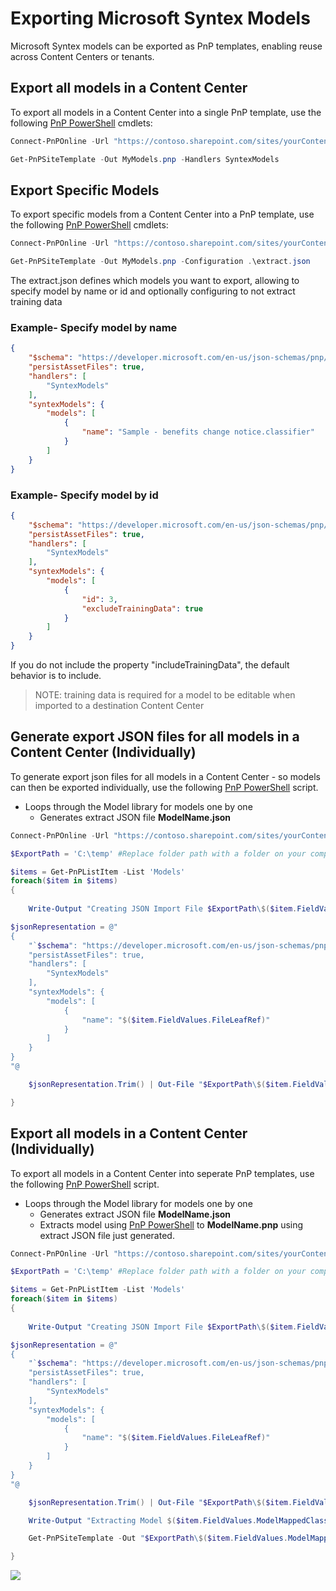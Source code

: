 # Exporting Microsoft Syntex Models

Microsoft Syntex models can be exported as PnP templates, enabling reuse across Content Centers or tenants.

## Export all models in a Content Center

To export all models in a Content Center into a single PnP template, use the following [PnP PowerShell](https://pnp.github.io/powershell/) cmdlets:

```powershell
Connect-PnPOnline -Url "https://contoso.sharepoint.com/sites/yourContentCenter"

Get-PnPSiteTemplate -Out MyModels.pnp -Handlers SyntexModels
```

## Export Specific Models

To export specific models from a Content Center into a PnP template, use the following [PnP PowerShell](https://pnp.github.io/powershell/) cmdlets:

```powershell
Connect-PnPOnline -Url "https://contoso.sharepoint.com/sites/yourContentCenter"

Get-PnPSiteTemplate -Out MyModels.pnp -Configuration .\extract.json
```

The extract.json defines which models you want to export, allowing to specify model by name or id and optionally configuring to not extract training data

### Example- Specify model by name

```json
{
    "$schema": "https://developer.microsoft.com/en-us/json-schemas/pnp/provisioning/202102/extract-configuration.schema.json",
    "persistAssetFiles": true,
    "handlers": [        
        "SyntexModels"
    ],
    "syntexModels": {
        "models": [
            {
                "name": "Sample - benefits change notice.classifier"
            }
        ]
    }
}
```

### Example- Specify model by id

```json
{
    "$schema": "https://developer.microsoft.com/en-us/json-schemas/pnp/provisioning/202102/extract-configuration.schema.json",
    "persistAssetFiles": true,
    "handlers": [        
        "SyntexModels"
    ],
    "syntexModels": {
        "models": [
            {
                "id": 3,
                "excludeTrainingData": true
            }
        ]
    }
}
```

If you do not include the property "includeTrainingData", the default behavior is to include.

> NOTE: training data is required for a model to be editable when imported to a destination Content Center

## Generate export JSON files for all models in a Content Center (Individually)

To generate export json files for all models in a Content Center - so models can then be exported individually, use the following [PnP PowerShell](https://pnp.github.io/powershell/) script.

- Loops through the Model library for models one by one
    - Generates extract JSON file **ModelName.json**

```powershell
Connect-PnPOnline -Url "https://contoso.sharepoint.com/sites/yourContentCenter"

$ExportPath = 'C:\temp' #Replace folder path with a folder on your computer to store models and extract JSON files

$items = Get-PnPListItem -List 'Models'
foreach($item in $items)
{
    
    Write-Output "Creating JSON Import File $ExportPath\$($item.FieldValues.ModelMappedClassifierName).json"

$jsonRepresentation = @"
{
    "`$schema": "https://developer.microsoft.com/en-us/json-schemas/pnp/provisioning/202102/extract-configuration.schema.json",
    "persistAssetFiles": true,
    "handlers": [        
        "SyntexModels"
    ],
    "syntexModels": {
        "models": [
            {
                "name": "$($item.FieldValues.FileLeafRef)"
            }
        ]
    }
}
"@

    $jsonRepresentation.Trim() | Out-File "$ExportPath\$($item.FieldValues.ModelMappedClassifierName).json"

}
```

## Export all models in a Content Center (Individually)

To export all models in a Content Center into seperate PnP templates, use the following [PnP PowerShell](https://pnp.github.io/powershell/) script.

- Loops through the Model library for models one by one
    - Generates extract JSON file **ModelName.json**
    - Extracts model using [PnP PowerShell](https://pnp.github.io/powershell/) to **ModelName.pnp** using extract JSON file just generated.

```powershell
Connect-PnPOnline -Url "https://contoso.sharepoint.com/sites/yourContentCenter"

$ExportPath = 'C:\temp' #Replace folder path with a folder on your computer to store models and extract JSON files

$items = Get-PnPListItem -List 'Models'
foreach($item in $items)
{
    
    Write-Output "Creating JSON Import File $ExportPath\$($item.FieldValues.ModelMappedClassifierName).json"

$jsonRepresentation = @"
{
    "`$schema": "https://developer.microsoft.com/en-us/json-schemas/pnp/provisioning/202102/extract-configuration.schema.json",
    "persistAssetFiles": true,
    "handlers": [        
        "SyntexModels"
    ],
    "syntexModels": {
        "models": [
            {
                "name": "$($item.FieldValues.FileLeafRef)"
            }
        ]
    }
}
"@

    $jsonRepresentation.Trim() | Out-File "$ExportPath\$($item.FieldValues.ModelMappedClassifierName).json"

    Write-Output "Extracting Model $($item.FieldValues.ModelMappedClassifierName) to $($ExportPath)\$($item.FieldValues.ModelMappedClassifierName).pnp"

    Get-PnPSiteTemplate -Out "$ExportPath\$($item.FieldValues.ModelMappedClassifierName).pnp" -Configuration "$ExportPath\$($item.FieldValues.ModelMappedClassifierName).json"

}
```

<img src="https://telemetry.sharepointpnp.com/syntex-samples/docs/exporting models" />
